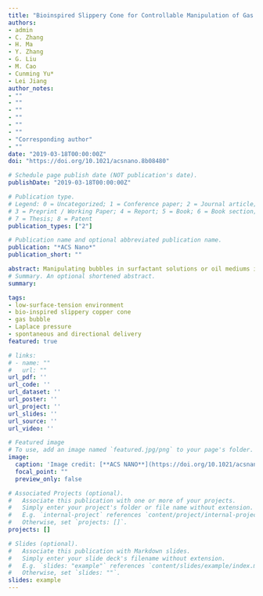 ```yaml
---
title: "Bioinspired Slippery Cone for Controllable Manipulation of Gas Bubbles in Low-Surface-Tension Environment"
authors:
- admin
- C. Zhang
- H. Ma
- Y. Zhang
- G. Liu
- M. Cao
- Cunming Yu*
- Lei Jiang
author_notes:
- ""
- ""
- ""
- ""
- ""
- ""
- "Corresponding author"
- ""
date: "2019-03-18T00:00:00Z"
doi: "https://doi.org/10.1021/acsnano.8b08480"

# Schedule page publish date (NOT publication's date).
publishDate: "2019-03-18T00:00:00Z"

# Publication type.
# Legend: 0 = Uncategorized; 1 = Conference paper; 2 = Journal article;
# 3 = Preprint / Working Paper; 4 = Report; 5 = Book; 6 = Book section;
# 7 = Thesis; 8 = Patent
publication_types: ["2"]

# Publication name and optional abbreviated publication name.
publication: "*ACS Nano*"
publication_short: ""

abstract: Manipulating bubbles in surfactant solutions or oil mediums is of vital importance in daily life and industries concerned with cosmetics, food, fermentation, mineral flotation, etc. However, realizing controllable regulation of a bubble’s behavior is quite challenging in a low-surface-tension aqueous environment, which is mainly attributed to the strong affinity of liquid molecules to a solid surface to prevent the efficient interaction of gas bubbles with the solid surface. To address these issues, herein, we have taken inspiration from cactus spines and pitcher plants to develop a slippery copper cone (SCC), which can facilely manipulate gas bubble in surfactant solutions (as low as ∼29.9 mN/m, 20 °C), e.g., directional and continuous transportation of gas bubbles. This intriguing capability mainly originates from the cooperation of the conical morphology engendering a Laplace pressure and the slippery surface with low friction force but high affinity to bubbles. In addition, the SCC also shows an elegant capability of transporting gas bubbles in various organic solvents, such as formamide (57.4 mN/m, 20 °C), glycol (46.5 mN/m, 20 °C), dibutyl phthalate (37.0 mN/m, 20 °C), and dimethylformamide (35.8 mN/m, 20 °C). Furthermore, the prepared SCC also demonstrated distinguished feasibility in antibuoyancy bubble delivery, efficient collection of acidic CO2 microbubbles, and the underwater reaction of hydrogen and oxygen, endowing it with promising applications in various complex low-surface-tension environments.
# Summary. An optional shortened abstract.
summary:

tags:
- low-surface-tension environment
- bio-inspired slippery copper cone
- gas bubble
- Laplace pressure
- spontaneous and directional delivery
featured: true

# links:
# - name: ""
#   url: ""
url_pdf: ''
url_code: ''
url_dataset: ''
url_poster: ''
url_project: ''
url_slides: ''
url_source: ''
url_video: ''

# Featured image
# To use, add an image named `featured.jpg/png` to your page's folder. 
image:
  caption: 'Image credit: [**ACS NANO**](https://doi.org/10.1021/acsnano.8b08480)'
  focal_point: ""
  preview_only: false

# Associated Projects (optional).
#   Associate this publication with one or more of your projects.
#   Simply enter your project's folder or file name without extension.
#   E.g. `internal-project` references `content/project/internal-project/index.md`.
#   Otherwise, set `projects: []`.
projects: []

# Slides (optional).
#   Associate this publication with Markdown slides.
#   Simply enter your slide deck's filename without extension.
#   E.g. `slides: "example"` references `content/slides/example/index.md`.
#   Otherwise, set `slides: ""`.
slides: example
---
```



